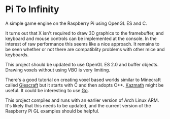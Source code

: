 Pi To Infinity
==============

A simple game engine on the Raspberry Pi using OpenGL ES and C.

It turns out that X isn't required to draw 3D graphics to the framebuffer, and
keyboard and mouse controls can be implemented at the console. In the interest
of raw performance this seems like a nice approach. It remains to be seen 
whether or not there are compatiblity problems with other mice and keyboards.

This project should be updated to use OpenGL ES 2.0 and buffer objects. Drawing
voxels without using VBO is very limiting.

There's a good tutorial on creating voxel based worlds similar to Minecraft
called [Glescraft](http://en.wikibooks.org/wiki/OpenGL_Programming/Glescraft_1)
but it starts with C and then adopts C++. [Kazmath](https://github.com/Kazade/kazmath)
might be useful. It could be interesting to use [Go](http://golang.org/).

This project compiles and runs with an earlier version of Arch Linux ARM.
It's likely that this needs to be updated, and the current version of the
Raspberry Pi GL examples should be helpful.
